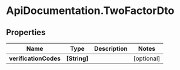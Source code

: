 # ApiDocumentation.TwoFactorDto

## Properties

Name | Type | Description | Notes
------------ | ------------- | ------------- | -------------
**verificationCodes** | **[String]** |  | [optional] 


